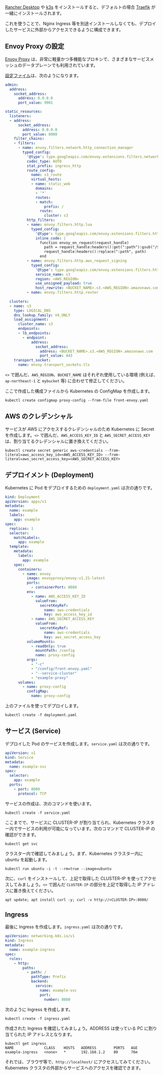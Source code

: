 [Rancher Desktop](https://rancherdesktop.io/) や [k3s](https://k3s.io/) をインストールすると、デフォルトの場合 [Traefik](https://traefik.io/) が一緒にインストールされます。

これを使うことで、Nginx Ingress 等を別途インストールしなくても、デプロイしたサービスに外部からアクセスできるように構成できます。

## Envoy Proxy の設定

[Envoy Proxy](https://www.envoyproxy.io/) は、非常に軽量かつ多機能なプロキシで、さまざまなサービスメッシュのデータプレーンでも利用されています。

[設定ファイル](../front-envoy.yaml)は、次のようになります。

```yaml
admin:
  address:
    socket_address:
      address: 0.0.0.0
      port_value: 9901

static_resources:
  listeners:
  - address:
      socket_address:
        address: 0.0.0.0
        port_value: 8080
    filter_chains:
    - filters:
      - name: envoy.filters.network.http_connection_manager
        typed_config:
          '@type': type.googleapis.com/envoy.extensions.filters.network.http_connection_manager.v3.HttpConnectionManager
          codec_type: AUTO 
          stat_prefix: ingress_http
          route_config:
            name: s3_route
            virtual_hosts:
            - name: static_web
              domains:
              - '*'
              routes:
              - match:
                  prefix: /
                route:
                  cluster: s3
          http_filters:
          - name: envoy.filters.http.lua
            typed_config:
              '@type': type.googleapis.com/envoy.extensions.filters.http.lua.v3.Lua
              inline_code: |
                function envoy_on_request(request_handle)
                  path = request_handle:headers():get(":path"):gsub("/$", "/index.html")
                  request_handle:headers():replace(":path", path)
                end
          - name: envoy.filters.http.aws_request_signing
            typed_config:
              '@type': type.googleapis.com/envoy.extensions.filters.http.aws_request_signing.v3.AwsRequestSigning
              service_name: s3
              region: <AWS_REGION>
              use_unsigned_payload: true
              host_rewrite: <BUCKET_NAME>.s3.<AWS_REGION>.amazonaws.com
          - name: envoy.filters.http.router
  
  clusters:
  - name: s3
    type: LOGICAL_DNS
    dns_lookup_family: V4_ONLY
    load_assignment:
      cluster_name: s3
      endpoints:
      - lb_endpoints:
        - endpoint:
            address:
              socket_address:
                address: <BUCKET_NAME>.s3.<AWS_REGION>.amazonaws.com
                port_value: 443
    transport_socket:
      name: envoy.transport_sockets.tls
```

`<>` で囲んだ、`AWS_REGION`、`BUCKET_NAME` はそれぞれ使用している環境 (例えば、`ap-northeast-1` と `mybucket` 等) に合わせて修正してください。

ここで作成した構成ファイルから Kubernetes の ConfigMap を作成します。

```shell
kubectl create configmap proxy-config --from-file front-envoy.yaml
```

## AWS のクレデンシャル

サービスが AWS にアクセスするクレデンシャルのため Kubernetes に Secret を作成します。`<>` で囲んだ、`AWS_ACCESS_KEY_ID` と `AWS_SECRET_ACCESS_KEY` は、割り当てるクレデンシャルに置き換えてください。

```shell
kubectl create secret generic aws-credentials --from-literal=aws_access_key_id=<AWS_ACCESS_KEY_ID> --from-literal=aws_secret_access_key=<AWS_SECRET_ACCESS_KEY>
```

## デプロイメント (Deployment)

Kubernetes に Pod をデプロイするための `deployment.yaml` は次の通りです。

```yaml
kind: Deployment
apiVersion: apps/v1
metadata:
  name: example
  labels:
    app: example
spec:
  replicas: 1
  selector:
    matchLabels:
      app: example
  template:
    metadata:
      labels:
        app: example
    spec:
      containers:
        - name: envoy
          image: envoyproxy/envoy:v1.21-latest
          ports:
            - containerPort: 8080
          env:
            - name: AWS_ACCESS_KEY_ID
              valueFrom:
                secretKeyRef:
                  name: aws-credentials
                  key: aws_access_key_id
            - name: AWS_SECRET_ACCESS_KEY
              valueFrom:
                secretKeyRef:
                  name: aws-credentials
                  key: aws_secret_access_key
          volumeMounts:
            - readOnly: true
              mountPath: /config
              name: proxy-config
          args:
            - "-c"
            - "/config/front-envoy.yaml"
            - "--service-cluster"
            - "example-proxy"
      volumes:
        - name: proxy-config
          configMap:
            name: proxy-config
```

上のファイルを使ってデプロイします。

```shell
kubectl create -f deployment.yaml
```

## サービス (Service)

デプロイした Pod のサービスを作成します。`service.yaml` は次の通りです。

```yaml
apiVersion: v1
kind: Service
metadata:
  name: example-svc
spec:
  selector:
    app: example
  ports:
    - port: 8080
      protocol: TCP
```

サービスの作成は、次のコマンドを使います。

```shell
kubectl create -f service.yaml
```

ここまでで、サービスに CLUSTER-IP が割り当てられ、Kubernetes クラスター内でサービスの利用が可能になっています。次のコマンドで CLUSTER-IP の確認ができます。

```shell
kubectl get svc
```

クラスター内で確認してみましょう。まず、Kubernetes クラスター内に ubuntu を起動します。

```shell
kubectl run ubuntu -i -t --rm=true --image=ubuntu
```

次に、`curl` をインストールして、上記で取得した CLUSTER-IP を使ってアクセスしてみましょう。`<>` で囲んだ `CLUSTER-IP` の部分を上記で取得した IP アドレスに置き換えてください。

```shell
apt update; apt install curl -y; curl -v http://<CLUSTER-IP>:8080/
```

## Ingress

最後に Ingress を作成します。`ingress.yaml` は次の通りです。

```yaml
apiVersion: networking.k8s.io/v1
kind: Ingress
metadata:
  name: example-ingress
spec:
  rules:
    - http:
        paths:
          - path: /
            pathType: Prefix
            backend:
              service:
                name: example-svc
                port:
                  number: 8080
```

次のように Ingress を作成します。

```shell
kubectl create -f ingress.yaml
```

作成された Ingress を確認してみましょう。ADDRESS は使っている PC に割り当てられた IP アドレスとなります。

```shell
kubectl get ingress
NAME              CLASS    HOSTS   ADDRESS        PORTS   AGE
example-ingress   <none>   *       192.168.1.2    80      76m
```

それでは、ブラウザ等で、`http://localhost/` にアクセスしてみてください。Kubernetes クラスタの外部からサービスへのアクセスを確認できます。
